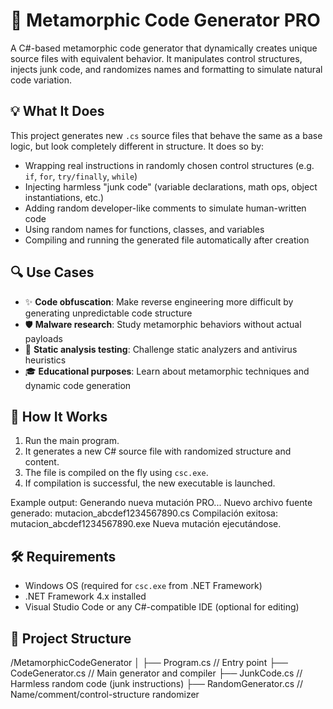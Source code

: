 # 🧬 Metamorphic Code Generator PRO

A C#-based metamorphic code generator that dynamically creates unique source files with equivalent behavior. It manipulates control structures, injects junk code, and randomizes names and formatting to simulate natural code variation.

## 💡 What It Does

This project generates new `.cs` source files that behave the same as a base logic, but look completely different in structure. It does so by:

- Wrapping real instructions in randomly chosen control structures (e.g. `if`, `for`, `try/finally`, `while`)
- Injecting harmless "junk code" (variable declarations, math ops, object instantiations, etc.)
- Adding random developer-like comments to simulate human-written code
- Using random names for functions, classes, and variables
- Compiling and running the generated file automatically after creation

## 🔍 Use Cases

- ✨ **Code obfuscation**: Make reverse engineering more difficult by generating unpredictable code structure
- 🛡️ **Malware research**: Study metamorphic behaviors without actual payloads
- 🧪 **Static analysis testing**: Challenge static analyzers and antivirus heuristics
- 🎓 **Educational purposes**: Learn about metamorphic techniques and dynamic code generation

## 🚀 How It Works

1. Run the main program.
2. It generates a new C# source file with randomized structure and content.
3. The file is compiled on the fly using `csc.exe`.
4. If compilation is successful, the new executable is launched.

Example output:
Generando nueva mutación PRO... Nuevo archivo fuente generado: mutacion_abcdef1234567890.cs Compilación exitosa: mutacion_abcdef1234567890.exe Nueva mutación ejecutándose.


## 🛠 Requirements

- Windows OS (required for `csc.exe` from .NET Framework)
- .NET Framework 4.x installed
- Visual Studio Code or any C#-compatible IDE (optional for editing)

## 📁 Project Structure

/MetamorphicCodeGenerator │ ├── Program.cs // Entry point ├── CodeGenerator.cs // Main generator and compiler ├── JunkCode.cs // Harmless random code (junk instructions) ├── RandomGenerator.cs // Name/comment/control-structure randomizer
